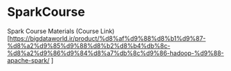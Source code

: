 # SparkCourse
Spark Course Materials
(Course Link)[https://bigdataworld.ir/product/%d8%af%d9%88%d8%b1%d9%87-%d8%a2%d9%85%d9%88%d8%b2%d8%b4%db%8c-%d8%a2%d9%86%d9%84%d8%a7%db%8c%d9%86-hadoop-%d9%88-apache-spark/
]
